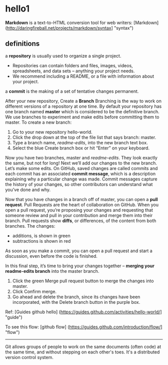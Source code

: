 # hello1
**Markdown** is a text-to-HTML conversion tool for web writers: 
[Markdown] (http://daringfireball.net/projects/markdown/syntax] "syntax")
## definitions
a **repository** is usually used to organize a single project. 
  - Repositories can contain folders and files, images, videos, spreadsheets, and data sets – anything your project needs. 
  - We recommend including a README, or a file with information about your project. 
  
a **commit** is the making of a set of tentative changes permanent.  

After your new repository,  Create a **Branch**
Branching is the way to work on different versions of a repository at one time.
By default your repository has one branch named **master** which is considered to be the definitive branch. 
We use branches to experiment and make edits before committing them to master.
To create a new branch:

1.  Go to your new repository hello-world.
2.  Click the drop down at the top of the file list that says branch: master.
3.  Type a branch name, *readme-edits*, into the new branch text box.
4.  Select the blue Create branch box or hit “Enter” on your keyboard.

Now you have two branches, master and *readme-edits*. 
They look exactly the same, but not for long! Next we’ll add our changes to the new branch.
Let’s make some edits.
On GitHub, saved changes are called commits and each commit has an associated **commit message**, which is a description explaining why a particular change was made. 
Commit messages capture the history of your changes, so other contributors can understand what you’ve done and why.

Now that you have changes in a branch off of master, you can open a **pull request**.
Pull Requests are the heart of collaboration on GitHub. 
When you open a pull request, you’re proposing your changes and requesting that someone review and pull in your contribution and merge them into their branch. 
Pull requests show **diffs**, or differences, of the content from both branches. 
The changes:

- additions, is shown in green
- subtractions is shown in red

As soon as you make a commit, you can open a pull request 
and start a discussion, even before the code is finished.

In this final step, it’s time to bring your changes together – **merging your readme-edits branch** into the master branch.

1. Click the green Merge pull request button to merge the changes into master.
2. Click Confirm merge.
3. Go ahead and delete the branch, since its changes have been incorporated, with the Delete branch button in the purple box.

Ref: [Guides github hello] (https://guides.github.com/activities/hello-world/] "guide") 

To see this flow:
[github flow] (https://guides.github.com/introduction/flow/] "flow")  
***
Git allows groups of people to work on the same documents (often code) at the same time, and without stepping on each other's toes. It's a distributed version control system.



